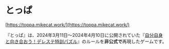 とっぱ
======

[https://toppa.mikecat.work/](https://toppa.mikecat.work/)

『とっぱ』は、2024年3月11日～2024年4月10日に公開されていた『[自分自身と向き合おう！デレステ特訓パズル](https://gamerch.com/imascg-slstage-wiki/entry/835655)』のルールを**非公式で**再現したゲームです。
